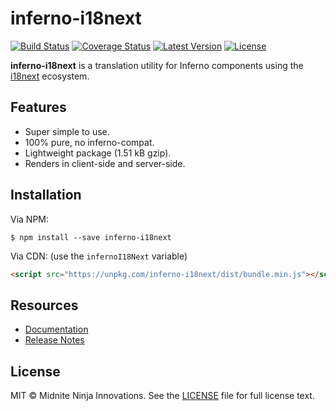 inferno-i18next
===============

[![Build Status](https://img.shields.io/circleci/project/bitbucket/midniteninja/inferno-i18next.svg?style=flat-square)](https://circleci.com/bb/midniteninja/inferno-i18next)
[![Coverage Status](https://img.shields.io/codecov/c/bitbucket/midniteninja/inferno-i18next.svg?style=flat-square)](https://codecov.io/bb/midniteninja/inferno-i18next)
[![Latest Version](https://img.shields.io/npm/v/inferno-i18next.svg?style=flat-square)](https://www.npmjs.com/package/inferno-i18next)
[![License](https://img.shields.io/npm/l/inferno-i18next.svg?style=flat-square)](https://bitbucket.org/midniteninja/inferno-i18next/src/master/LICENSE)

**inferno-i18next** is a translation utility for Inferno components using the [i18next](https://github.com/i18next/i18next) ecosystem.

## Features

- Super simple to use.
- 100% pure, no inferno-compat.
- Lightweight package (1.51 kB gzip).
- Renders in client-side and server-side.

## Installation

Via NPM:

```
$ npm install --save inferno-i18next
```

Via CDN: (use the `infernoI18Next` variable)

```html
<script src="https://unpkg.com/inferno-i18next/dist/bundle.min.js"></script>
```

## Resources

- [Documentation](https://bitbucket.org/midniteninja/inferno-i18next/src/master/DOC.md)
- [Release Notes](https://bitbucket.org/midniteninja/inferno-i18next/src/master/HISTORY.md)

## License

MIT © Midnite Ninja Innovations. See the [LICENSE](https://bitbucket.org/midniteninja/inferno-i18next/src/master/LICENSE) file for full license text.

